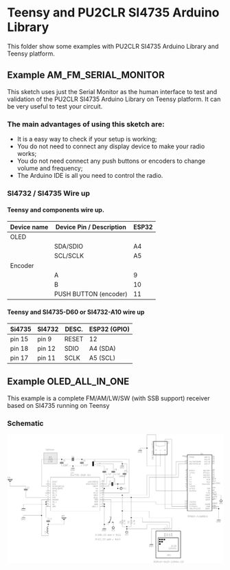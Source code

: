 # Teensy and PU2CLR SI4735 Arduino Library

This folder show some examples with PU2CLR SI4735 Arduino Library and Teensy platform.


## Example AM_FM_SERIAL_MONITOR

This sketch uses just the Serial Monitor as the human interface to test and validation of the PU2CLR SI4735 Arduino Library on Teensy platform. It can be very useful to test your circuit. 

### The main advantages of using this sketch are: 

* It is a easy way to check if your setup is working;
* You do not need to connect any display device to make your radio works;
* You do not need connect any push buttons or encoders to change volume and frequency;
* The Arduino IDE is all you need to control the radio.  


### SI4732 / SI4735 Wire up


#### Teensy and components wire up. 
  
| Device name               | Device Pin / Description      |  ESP32        |
| ----------------          | ----------------------------- | ------------  |
|    OLED                   |                               |               |
|                           | SDA/SDIO                      |  A4           | 
|                           | SCL/SCLK                      |  A5           | 
|    Encoder                |                               |               |
|                           | A                             |   9           |
|                           | B                             |  10           |
|                           | PUSH BUTTON (encoder)         |  11           |


#### Teensy and SI4735-D60 or SI4732-A10 wire up

| Si4735  | SI4732   | DESC.  | ESP32    (GPIO)    |
|---------| -------- |--------|--------------------|
| pin 15  |  pin 9   | RESET  |   12               |  
| pin 18  |  pin 12  | SDIO   |   A4 (SDA) |
| pin 17  |  pin 11  | SCLK   |   A5 (SCL) |



## Example OLED_ALL_IN_ONE

This example is a complete FM/AM/LW/SW (with SSB support) receiver based on SI4735 running on Teensy 



### Schematic 



![Teensy 3.1 Schematic](../../extras/images/schematic_teensy31.png)


